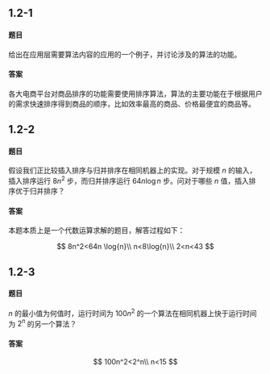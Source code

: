 ## 1.2-1

#### 题目

给出在应用层需要算法内容的应用的一个例子，并讨论涉及的算法的功能。

#### 答案

各大电商平台对商品排序的功能需要使用排序算法，算法的主要功能在于根据用户的需求快速排序得到商品的顺序，比如效率最高的商品、价格最便宜的商品等。

## 1.2-2

#### 题目

假设我们正比较插入排序与归并排序在相同机器上的实现。对于规模 $n$ 的输入，插入排序运行 $8n^2$ 步，而归并排序运行 $64n \log{n}$ 步。问对于哪些 $n$ 值，插入排序优于归并排序？

#### 答案

本题本质上是一个代数运算求解的题目，解答过程如下：

$$
8n^2<64n \log{n}\\
n<8\log{n}\\
2<n<43
$$

## 1.2-3

#### 题目

 $n$ 的最小值为何值时，运行时间为 $100n^2$ 的一个算法在相同机器上快于运行时间为 $2^n$ 的另一个算法？

#### 答案

$$
100n^2<2^n\\
n<15
$$

